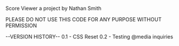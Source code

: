 Score Viewer
a project by Nathan Smith

PLEASE DO NOT USE THIS CODE FOR ANY PURPOSE WITHOUT PERMISSION

--VERSION HISTORY--
0.1 - CSS Reset
0.2 - Testing @media inquiries